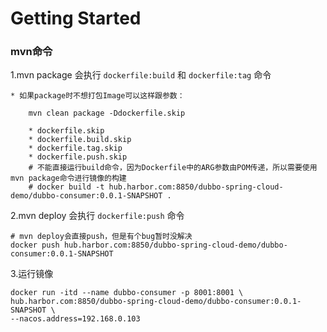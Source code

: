 # Getting Started

### mvn命令

1.mvn package 会执行 ```dockerfile:build``` 和 ```dockerfile:tag``` 命令

    * 如果package时不想打包Image可以这样跟参数：
```
    mvn clean package -Ddockerfile.skip
    
    * dockerfile.skip	
    * dockerfile.build.skip
    * dockerfile.tag.skip	
    * dockerfile.push.skip
    # 不能直接运行build命令，因为Dockerfile中的ARG参数由POM传递，所以需要使用mvn package命令进行镜像的构建
    # docker build -t hub.harbor.com:8850/dubbo-spring-cloud-demo/dubbo-consumer:0.0.1-SNAPSHOT .	
```

2.mvn deploy 会执行 ``dockerfile:push`` 命令
```
# mvn deploy会直接push，但是有个bug暂时没解决
docker push hub.harbor.com:8850/dubbo-spring-cloud-demo/dubbo-consumer:0.0.1-SNAPSHOT
```
3.运行镜像
```
docker run -itd --name dubbo-consumer -p 8001:8001 \ 
hub.harbor.com:8850/dubbo-spring-cloud-demo/dubbo-consumer:0.0.1-SNAPSHOT \ 
--nacos.address=192.168.0.103
```